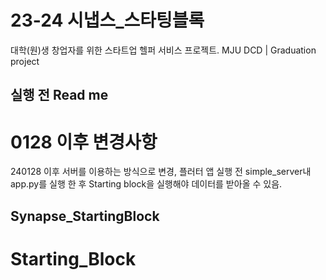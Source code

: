 # 23-24 시냅스_스타팅블록

대학(원)생 창업자를 위한 스타트업 헬퍼 서비스 프로젝트.
MJU DCD | Graduation project 



## 실행 전 Read me

# 0128 이후 변경사항
240128 이후 서버를 이용하는 방식으로 변경, 플러터 앱 실행 전 simple_server내 app.py를 실행 한 후
Starting block을 실행해야 데이터를 받아올 수 있음.


## Synapse_StartingBlock
# Starting_Block
